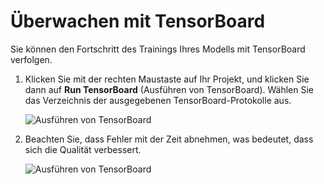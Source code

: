 ---
---
# <a name="monitor-with-tensorboard"></a>Überwachen mit TensorBoard

Sie können den Fortschritt des Trainings Ihres Modells mit TensorBoard verfolgen.

1. Klicken Sie mit der rechten Maustaste auf Ihr Projekt, und klicken Sie dann auf **Run TensorBoard** (Ausführen von TensorBoard). Wählen Sie das Verzeichnis der ausgegebenen TensorBoard-Protokolle aus.

    ![Ausführen von TensorBoard](media/monitor-tensorboard/run-tensorboard.png)

2. Beachten Sie, dass Fehler mit der Zeit abnehmen, was bedeutet, dass sich die Qualität verbessert.

    ![Ausführen von TensorBoard](media/monitor-tensorboard/tensorboard.png)